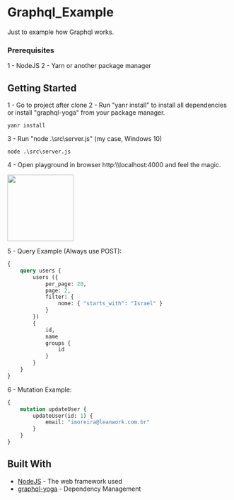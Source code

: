 # Graphql_Example

Just to example how Graphql works.


### Prerequisites

1 - NodeJS
2 - Yarn or another package manager

## Getting Started

1 - Go to project after clone
2 - Run "yanr install" to install all dependencies or install "graphql-yoga" from your package manager.
```
yanr install
```
3 - Run "node .\src\server.js" (my case, Windows 10)
```
node .\src\server.js
```
4 - Open playground in browser http:\\\localhost:4000 and feel the magic.

<img src="https://media1.giphy.com/media/12NUbkX6p4xOO4/giphy.gif" width="150" height="150" />


5 - Query Example (Always use POST):
```graphql
{
    query users {
        users ({ 
            per_page: 20, 
            page: 2, 
            filter: {
                nome: { "starts_with": "Israel" }
            }
        })
        {
            id,
            name
            groups {
                id
            }
        }
    }
}
```

6 - Mutation Example:
```graphql
{
    mutation updateUser {
        updateUser(id: 1) {
            email: "imoreira@leanwork.com.br" 
        }
    }
}
```


## Built With

* [NodeJS](http://www.dropwizard.io/1.0.2/docs/) - The web framework used
* [graphql-yoga](https://maven.apache.org/) - Dependency Management